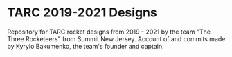 # TARC 2019-2021 Designs

Repository for TARC rocket designs from 2019 - 2021 by the team "The Three Rocketeers" from Summit New Jersey.
Account of and commits made by Kyrylo Bakumenko, the team's founder and captain.
